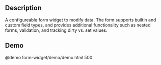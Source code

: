 <!--
@module {can.Component} form-widget <form-widget />
@parent spectre.components
@group form-widget.fields 1 Field Types
-->

## Description
A configureable form widget to modify data. The form supports builtin and custom
field types, and provides additional functionality such as nested forms,
validation, and tracking dirty vs. set values.

## Demo

@demo form-widget/demo/demo.html 500
